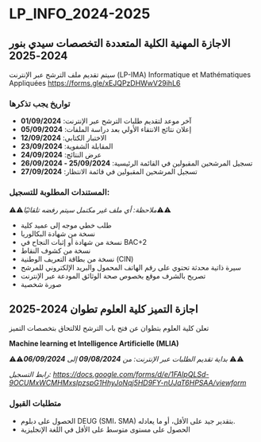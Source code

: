 # LP_INFO_2024-2025
## الاجازة المهنية الكلية المتعددة التخصصات سيدي بنور 2024-2025

سيتم تقديم ملف الترشح عبر الإنترنت (LP-IMA) Informatique et Mathématiques Appliquées
https://forms.gle/xEJQPzDHWwV29ihL6
### تواريخ يجب تذكرها
* آخر موعد لتقديم طلبات الترشح عبر الإنترنت: **01/09/2024**
* إعلان نتائج الانتقاء الأولي بعد دراسة الملفات: **05/09/2024**
* الاختبار الكتابي: **12/09/2024**
* المقابلة الشفوية: **23/09/2024**
* عرض النتائج: **24/09/2024**
* تسجيل المرشحين المقبولين في القائمة الرئيسية: **25/09/2024  -  26/09/2024**
* تسجيل المرشحين المقبولين في قائمة الانتظار: **27/09/2024** 
### المستندات المطلوبة للتسجيل:
⚠️⚠️*ملاحظة: أي ملف غير مكتمل سيتم رفضه تلقائيًا*⚠️⚠️
* طلب خطي موجه إلى عميد كلية
* نسخة من شهادة البكالوريا
* نسخة من شهادة أو إثبات النجاح في BAC+2
* نسخة من كشوف النقاط
* نسخة من بطاقة التعريف الوطنية (CIN)
* سيرة ذاتية محدثة تحتوي على رقم الهاتف المحمول والبريد الإلكتروني للمرشح
* تصريح بالشرف موقع بخصوص صحة الوثائق المودعة عبر الإنترنت
* صورة شخصية
## اجازة التميز كلية العلوم تطوان 2024-2025
تعلن كلية العلوم بتطوان عن فتح باب الترشح للالتحاق بتخصصات التميز

**Machine learning et Intelligence Artificielle (MLIA)**

⚠️⚠️*بداية تقديم الطلبات عبر الإنترنت: من **09/08/2024** إلى **06/09/2024*** ⚠️⚠️

*رابط التسجيل: https://docs.google.com/forms/d/e/1FAIpQLSd-9OCUMxWCMHMxsIpzspG1HhyJoNqj5HD9FY-nUJaT6HPSAA/viewform*
### متطلبات القبول

* الحصول على دبلوم DEUG (SMI، SMA) بتقدير جيد على الأقل، أو ما يعادله.
* الحصول على مستوى متوسط على الأقل في اللغة الإنجليزية














